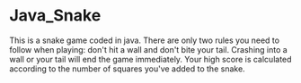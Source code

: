 # Java_Snake
This is a snake game coded in java.
There are only two rules you need to follow when playing: don't hit a wall and don't bite your tail. Crashing into a wall or your tail will end the game immediately. Your high score is calculated according to the number of squares you've added to the snake.